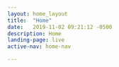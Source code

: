 ```yaml
---
layout: home_layout
title:  "Home"
date:   2019-11-02 09:21:12 -0500 
description: Home
landing-page: live
active-nav: home-nav

---
```

